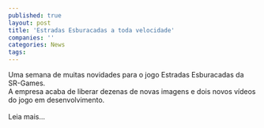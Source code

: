```yaml
---
published: true
layout: post
title: 'Estradas Esburacadas a toda velocidade'
companies: ''
categories: News
tags: 
---
```

Uma semana de muitas novidades para o jogo Estradas Esburacadas
 da SR-Games. <br />A empresa acaba de liberar dezenas de novas imagens e dois novos vídeos do jogo em desenvolvimento.<br /><br />Leia mais...

